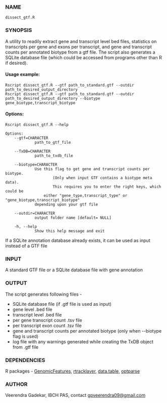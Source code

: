 ### NAME

<pre><code>dissect_gtf.R </code></pre>

### SYNOPSIS

A utility to readily extract gene and transcript level bed files, statistics on transcripts per gene and exons per transcript, and gene and transcript counts per annotated biotype from a gtf file. The script also generates a SQLite database file (which could be accessed from
programs other than R if desired).

#### Usage example:

<pre><code>Rscript dissect_gtf.R --gtf path_to_standard.gtf --outdir path_to_desired_output_directory
Rscript dissect_gtf.R --gtf path_to_standard.gtf --outdir path_to_desired_output_directory --biotype gene_biotype,transcript_biotype
</code></pre>



#### Options:

<pre><code>Rscript dissect_gtf.R --help

Options:
	--gtf=CHARACTER
		     path_to_gtf_file

	--TxDB=CHARACTER
		     path_to_txdb_file

	--biotype=CHARACTER
		     Use this flag to get gene and transcript counts per biotype. 
                     (Only when input GTF contains a biotype meta data). 
                     This requires you to enter the right keys, which could be 
	             either "gene_type,transcript_type" or "gene_biotype,transcript_biotype"
		     depending upon your gtf file

	--outdir=CHARACTER
		     output folder name [default= NULL]

	-h, --help
		     Show this help message and exit
</code></pre>

If a SQLite annotation database already exists, it can be used as input instead of a GTF file


### INPUT
A standard GTF file or a SQLite database file with gene annotation

### OUTPUT

The script generates following files -
* SQLite database file (if .gtf file is used as input)
* gene level .bed file
* transcript level .bed file
* per gene transcript count .tsv file
* per transcript exon count .tsv file
* gene and transcript counts per annotated biotype (only when --biotype flag is used)
* log file with any warnings generated while creating the TxDB object from .gtf file

### DEPENDENCIES

R packages - [GenomicFeatures](https://bioconductor.org/packages/release/bioc/html/GenomicFeatures.html), [rtracklayer](https://bioconductor.org/packages/release/bioc/html/rtracklayer.html), [data.table](https://cran.r-project.org/web/packages/data.table/index.html), [optparse](https://cran.r-project.org/web/packages/optparse/index.html)


### AUTHOR
Veerendra Gadekar, IBCH PAS, contact [gpveerendra09@gmail.com](mailto:gpveerendra09@gmail.com)
